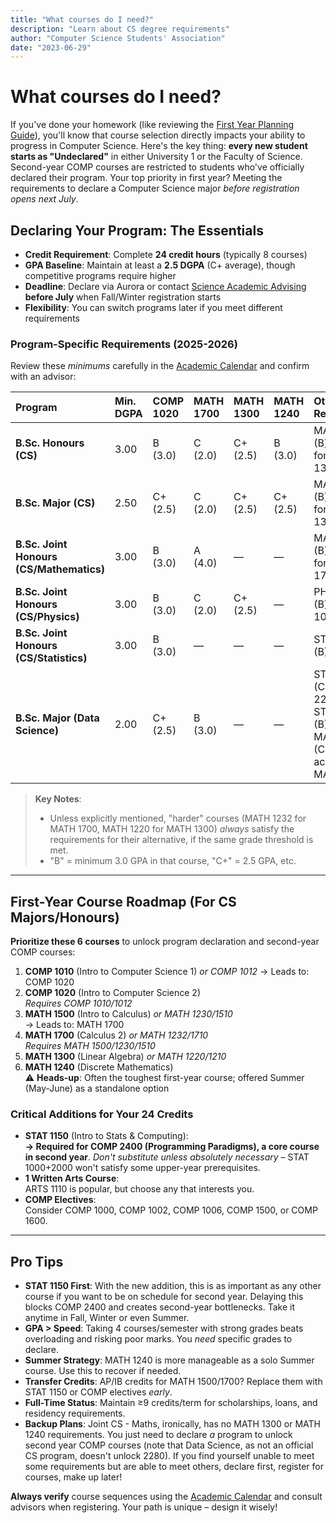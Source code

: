 ```yaml
---
title: "What courses do I need?"
description: "Learn about CS degree requirements"
author: "Computer Science Students' Association"
date: "2023-06-29"
---
```


# What courses do I need?

If you've done your homework (like reviewing the [First Year Planning Guide](https://umanitoba.ca/current-students/first-year/planning#first-year-planning-guide)), you'll know that course selection directly impacts your ability to progress in Computer Science. Here's the key thing: **every new student starts as "Undeclared"** in either University 1 or the Faculty of Science. Second-year COMP courses are restricted to students who've officially declared their program. Your top priority in first year? Meeting the requirements to declare a Computer Science major *before registration opens next July*.

## Declaring Your Program: The Essentials
- **Credit Requirement**: Complete **24 credit hours** (typically 8 courses)  
- **GPA Baseline**: Maintain at least a **2.5 DGPA** (C+ average), though competitive programs require higher  
- **Deadline**: Declare via Aurora or contact [Science Academic Advising](https://umanitoba.ca/science/student-experience/academic-advising) **before July** when Fall/Winter registration starts  
- **Flexibility**: You can switch programs later if you meet different requirements  

### Program-Specific Requirements (2025-2026)
Review these *minimums* carefully in the [Academic Calendar](https://umanitoba.ca/calendar) and confirm with an advisor:

| Program                                  | Min. DGPA | COMP 1020 | MATH 1700 | MATH 1300 | MATH 1240 | Other Requirements         |
| :--------------------------------------- | :-------- | :-------- | :-------- | :-------- | :-------- | :------------------------- |
| **B.Sc. Honours (CS)**                   | 3.00      | B (3.0)   | C (2.0)   | C+ (2.5)  | B (3.0)   | MATH 1210 (B) accepted for MATH 1300 |
| **B.Sc. Major (CS)**                     | 2.50      | C+ (2.5)  | C (2.0)   | C+ (2.5)  | C+ (2.5)  | MATH 1210 (B) accepted for MATH 1300 |
| **B.Sc. Joint Honours (CS/Mathematics)** | 3.00      | B (3.0)   | A (4.0)   | —         | —         | MATH 1232 (B) accepted for MATH 1700 |
| **B.Sc. Joint Honours (CS/Physics)**     | 3.00      | B (3.0)   | C (2.0)   | C+ (2.5)  | —         | PHYS 1070 (B) or PHYS 1030 (B+) |
| **B.Sc. Joint Honours (CS/Statistics)**  | 3.00      | B (3.0)   | —         | —         | —         | STAT 2150 (B)              |
| **B.Sc. Major (Data Science)**           | 2.00      | C+ (2.5)  | B (3.0)   | —         | —         | STAT 1150 (C+) or STAT 2220 (C+) or STAT 2000 (B)<br>MATH 1232 (C+) accepted for MATH 1700 |

> **Key Notes**:  
> - Unless explicitly mentioned, "harder" courses (MATH 1232 for MATH 1700, MATH 1220 for MATH 1300) *always* satisfy the requirements for their alternative, if the same grade threshold is met.
> - "B" = minimum 3.0 GPA in that course, "C+" = 2.5 GPA, etc.

---

## First-Year Course Roadmap (For CS Majors/Honours)
**Prioritize these 6 courses** to unlock program declaration and second-year COMP courses:

1. **COMP 1010** (Intro to Computer Science 1) *or COMP 1012*
   → Leads to: COMP 1020  
2. **COMP 1020** (Intro to Computer Science 2)  
   *Requires COMP 1010/1012*  
3. **MATH 1500** (Intro to Calculus) *or MATH 1230/1510*  
   → Leads to: MATH 1700  
4. **MATH 1700** (Calculus 2) *or MATH 1232/1710*  
   *Requires MATH 1500/1230/1510*  
5. **MATH 1300** (Linear Algebra) *or MATH 1220/1210*  
6. **MATH 1240** (Discrete Mathematics)  
   ⚠️ **Heads-up**: Often the toughest first-year course; offered Summer (May-June) as a standalone option  

### Critical Additions for Your 24 Credits
- **STAT 1150** (Intro to Stats & Computing):  
  **→ Required for COMP 2400 (Programming Paradigms), a core course in second year**. *Don't substitute unless absolutely necessary* – STAT 1000+2000 won't satisfy some upper-year prerequisites.  
- **1 Written Arts Course**:  
  ARTS 1110 is popular, but choose any that interests you.  
- **COMP Electives**:  
  Consider COMP 1000, COMP 1002, COMP 1006, COMP 1500, or COMP 1600.  

---

## Pro Tips
- **STAT 1150 First**: With the new addition, this is as important as any other course if you want to be on schedule for second year. Delaying this blocks COMP 2400 and creates second-year bottlenecks. Take it anytime in Fall, Winter or even Summer. 
- **GPA > Speed**: Taking 4 courses/semester with strong grades beats overloading and risking poor marks. You *need* specific grades to declare.  
- **Summer Strategy**: MATH 1240 is more manageable as a solo Summer course. Use this to recover if needed.
- **Transfer Credits**: AP/IB credits for MATH 1500/1700? Replace them with STAT 1150 or COMP electives *early*.  
- **Full-Time Status**: Maintain ≥9 credits/term for scholarships, loans, and residency requirements.
- **Backup Plans**: Joint CS - Maths, ironically, has no MATH 1300 or MATH 1240 requirements. You just need to declare *a* program to unlock second year COMP courses (note that Data Science, as not an official CS program, doesn't unlock 2280). If you find yourself unable to meet some requirements but are able to meet others, declare first, register for courses, make up later!

**Always verify** course sequences using the [Academic Calendar](https://umanitoba.ca/calendar) and consult advisors when registering. Your path is unique – design it wisely!
